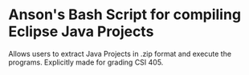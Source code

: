 # Anson's Bash Script for compiling Eclipse Java Projects

Allows users to extract Java Projects in .zip format and execute the programs. Explicitly made for grading CSI 405.

